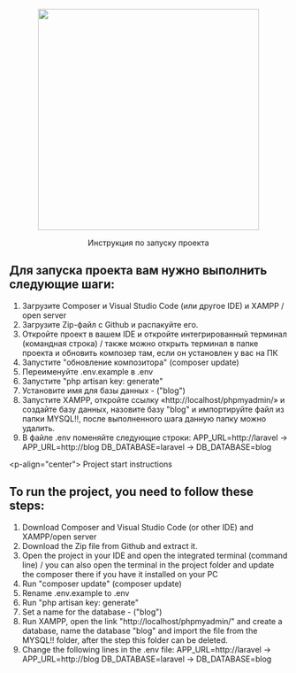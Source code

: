 <p align="center"><a href="https://laravel.com" target="_blank"><img src="https://raw.githubusercontent.com/laravel/art/master/logo-lockup/5%20SVG/2%20CMYK/1%20Full%20Color/laravel-logolockup-cmyk-red.svg" width="400"></a></p>

<p align="center">
Инструкция по запуску проекта
</p>

## Для запуска проекта вам нужно выполнить следующие шаги:

1) Загрузите Composer и Visual Studio Code (или другое IDE) и XAMPP / open server
2) Загрузите Zip-файл с Github и распакуйте его.
3) Откройте проект в вашем IDE и откройте интегрированный терминал (командная строка) / также можно открыть терминал в папке проекта и обновить композер там, если он установлен у вас на ПК
4) Запустите "обновление композитора" (composer update)
5) Переименуйте .env.example в .env
6) Запустите "php artisan key: generate"
7) Установите имя для базы данных - ("blog")
8) Запустите XAMPP, откройте ссылку «http://localhost/phpmyadmin/» и создайте базу данных, назовите базу "blog" и импортируйте файл из папки MYSQL!!, после выполненного шага данную папку можно удалить.
9) В файле .env поменяйте следующие строки:
APP_URL=http://laravel -> APP_URL=http://blog
DB_DATABASE=laravel -> DB_DATABASE=blog




<p-align="center">
Project start instructions
</p>

## To run the project, you need to follow these steps:

1) Download Composer and Visual Studio Code (or other IDE) and XAMPP/open server
2) Download the Zip file from Github and extract it.
3) Open the project in your IDE and open the integrated terminal (command line) / you can also open the terminal in the project folder and update the composer there if you have it installed on your PC
4) Run "composer update" (composer update)
5) Rename .env.example to .env
6) Run "php artisan key: generate"
7) Set a name for the database - ("blog")
8) Run XAMPP, open the link "http://localhost/phpmyadmin/" and create a database, name the database "blog" and import the file from the MYSQL!! folder, after the step this folder can be deleted.
9) Change the following lines in the .env file:
APP_URL=http://laravel -> APP_URL=http://blog
DB_DATABASE=laravel -> DB_DATABASE=blog
